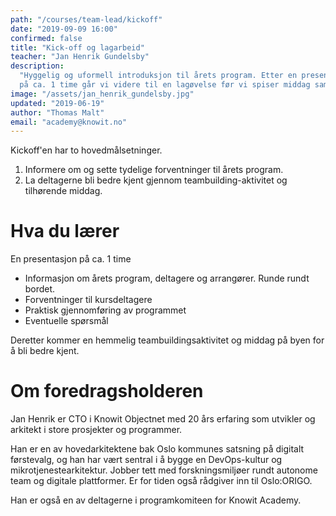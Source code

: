 ```yaml
---
path: "/courses/team-lead/kickoff"
date: "2019-09-09 16:00"
confirmed: false
title: "Kick-off og lagarbeid"
teacher: "Jan Henrik Gundelsby"
description:
  "Hyggelig og uformell introduksjon til årets program. Etter en presentasjon
  på ca. 1 time går vi videre til en lagøvelse før vi spiser middag sammen."
image: "/assets/jan_henrik_gundelsby.jpg"
updated: "2019-06-19"
author: "Thomas Malt"
email: "academy@knowit.no"
---
```


Kickoff'en har to hovedmålsetninger.

1. Informere om og sette tydelige forventninger til årets program.
1. La deltagerne bli bedre kjent gjennom teambuilding-aktivitet og tilhørende
   middag.

# Hva du lærer

En presentasjon på ca. 1 time

- Informasjon om årets program, deltagere og arrangører. Runde rundt bordet.
- Forventninger til kursdeltagere
- Praktisk gjennomføring av programmet
- Eventuelle spørsmål

Deretter kommer en hemmelig teambuildingsaktivitet og middag på byen for å bli
bedre kjent.

# Om foredragsholderen

Jan Henrik er CTO i Knowit Objectnet med 20 års erfaring som utvikler og
arkitekt i store prosjekter og programmer.

Han er en av hovedarkitektene bak Oslo kommunes satsning på digitalt
førstevalg, og han har vært sentral i å bygge en DevOps-kultur og
mikrotjenestearkitektur. Jobber tett med forskningsmiljøer rundt autonome team
og digitale plattformer. Er for tiden også rådgiver inn til Oslo:ORIGO.

Han er også en av deltagerne i programkomiteen for Knowit Academy.
